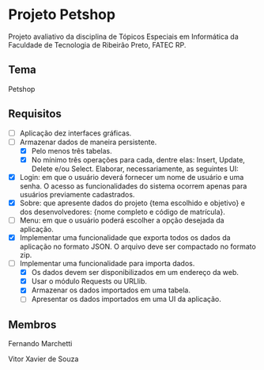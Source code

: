 # Projeto Petshop

Projeto avaliativo da disciplina de Tópicos Especiais em Informática da Faculdade de Tecnologia de Ribeirão Preto, FATEC RP.

## Tema

Petshop

## Requisitos

- [ ] Aplicação dez interfaces gráficas.
- [ ] Armazenar dados de maneira persistente.
    - [X] Pelo menos três tabelas.
    - [X] No mínimo três operações para cada, dentre elas: Insert, Update, Delete e/ou Select.
Elaborar, necessariamente, as seguintes UI:
- [X] Login: em que o usuário deverá fornecer um nome de usuário e uma senha. O acesso
as funcionalidades do sistema ocorrem apenas para usuários previamente
cadastrados.
- [X] Sobre: que apresente dados do projeto {tema escolhido e objetivo} e dos
desenvolvedores: {nome completo e código de matrícula}.
- [ ] Menu: em que o usuário poderá escolher a opção desejada da aplicação.
- [X] Implementar uma funcionalidade que exporta todos os dados da aplicação no formato
JSON. O arquivo deve ser compactado no formato zip.
- [ ] Implementar uma funcionalidade para importa dados.
    - [X] Os dados devem ser disponibilizados em um endereço da web.
    - [X] Usar o módulo Requests ou URLlib.
    - [X] Armazenar os dados importados em uma tabela.
    - [ ] Apresentar os dados importados em uma UI da aplicação.
    
## Membros
   
Fernando Marchetti

Vitor Xavier de Souza
